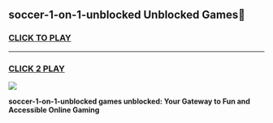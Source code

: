 
## soccer-1-on-1-unblocked Unblocked Games👋
<h3>
<a href="https://news.freeplayer.one?title=soccer-1-on-1-unblocked&ref=16F">CLICK TO PLAY</a></h3>
<hr>

<h3>
<a href="https://news.freeplayer.one?title=soccer-1-on-1-unblocked&ref=16F">CLICK 2 PLAY</a>
  
</h3>

<a href="https://news.freeplayer.one?title=soccer-1-on-1-unblocked&ref=16F/"><img src="https://clearcache.store/games.png"></a>


**soccer-1-on-1-unblocked games unblocked: Your Gateway to Fun and Accessible Online Gaming**
